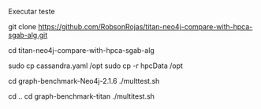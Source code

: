 Executar teste 

git clone https://github.com/RobsonRojas/titan-neo4j-compare-with-hpca-sgab-alg.git

cd titan-neo4j-compare-with-hpca-sgab-alg

sudo cp cassandra.yaml /opt
sudo cp -r hpcData /opt

cd graph-benchmark-Neo4j-2.1.6
./multtest.sh

cd ..
cd graph-benchmark-titan
./multitest.sh
